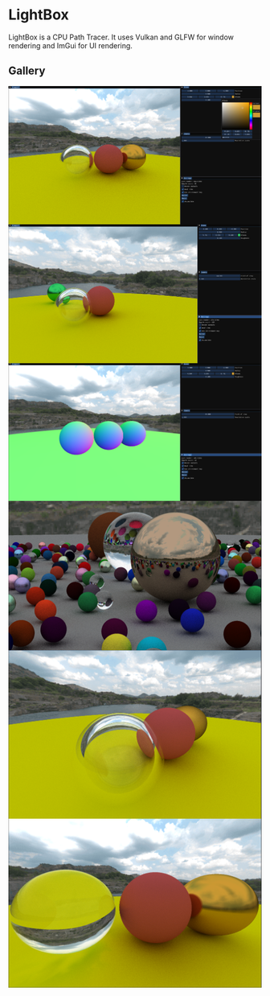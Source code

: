 # LightBox
LightBox is a CPU Path Tracer. It uses Vulkan and GLFW for window rendering and ImGui for UI rendering.

## Gallery

<img align="center" src="https://github.com/edyson1202/LightBox/blob/main/renders/Screenshot_3.png">
<img align="center" src="https://github.com/edyson1202/LightBox/blob/main/renders/Screenshot_5.png">
<img align="center" src="https://github.com/edyson1202/LightBox/blob/main/renders/Screenshot_2.png">
<img align="center" src="https://github.com/edyson1202/LightBox/blob/main/renders/5.png">
<img align="center" src="https://github.com/edyson1202/LightBox/blob/main/renders/6.png">
<img align="center" src="https://github.com/edyson1202/LightBox/blob/main/renders/7.png">
